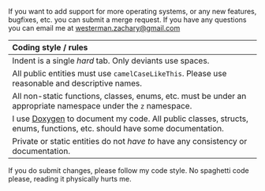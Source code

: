 If you want to add support for more operating systems, or any new features, bugfixes, etc. you can submit a merge request. If you have any questions you can email me at westerman.zachary@gmail.com

|Coding style / rules|
|:-----|
|Indent is a single *hard* tab. Only deviants use spaces.|
|All public entities must use `camelCaseLikeThis`. Please use reasonable and descriptive names.|
|All non-static functions, classes, enums, etc. must be under an appropriate namespace under the `z` namespace.|
|I use [Doxygen](http://www.doxygen.org/) to document my code. All public classes, structs, enums, functions, etc. should have some documentation.|
|Private or static entities do not *have to* have any consistency or documentation.|

If you do submit changes, please follow my code style. No spaghetti code please, reading it physically hurts me.
